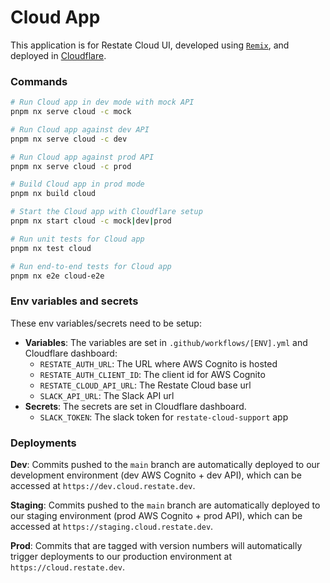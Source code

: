 # Cloud App

This application is for Restate Cloud UI, developed using [`Remix`](https://remix.run/), and deployed in [Cloudflare](https://developers.cloudflare.com/pages/framework-guides/deploy-a-remix-site/).

### Commands

```sh
# Run Cloud app in dev mode with mock API
pnpm nx serve cloud -c mock

# Run Cloud app against dev API
pnpm nx serve cloud -c dev

# Run Cloud app against prod API
pnpm nx serve cloud -c prod

# Build Cloud app in prod mode
pnpm nx build cloud

# Start the Cloud app with Cloudflare setup
pnpm nx start cloud -c mock|dev|prod

# Run unit tests for Cloud app
pnpm nx test cloud

# Run end-to-end tests for Cloud app
pnpm nx e2e cloud-e2e
```

### Env variables and secrets

These env variables/secrets need to be setup:

- **Variables**: The variables are set in `.github/workflows/[ENV].yml` and Cloudflare dashboard:
  - `RESTATE_AUTH_URL`: The URL where AWS Cognito is hosted
  - `RESTATE_AUTH_CLIENT_ID`: The client id for AWS Cognito
  - `RESTATE_CLOUD_API_URL`: The Restate Cloud base url
  - `SLACK_API_URL`: The Slack API url
- **Secrets**: The secrets are set in Cloudflare dashboard.
  - `SLACK_TOKEN`: The slack token for `restate-cloud-support` app

### Deployments

**Dev**: Commits pushed to the `main` branch are automatically deployed to our development environment (dev AWS Cognito + dev API), which can be accessed at `https://dev.cloud.restate.dev`.

**Staging**: Commits pushed to the `main` branch are automatically deployed to our staging environment (prod AWS Cognito + prod API), which can be accessed at `https://staging.cloud.restate.dev`.

**Prod**: Commits that are tagged with version numbers will automatically trigger deployments to our production environment at `https://cloud.restate.dev`.
